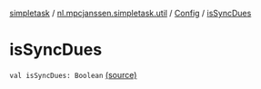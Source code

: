 [simpletask](../../index.md) / [nl.mpcjanssen.simpletask.util](../index.md) / [Config](index.md) / [isSyncDues](.)

# isSyncDues

`val isSyncDues: Boolean` [(source)](https://github.com/mpcjanssen/simpletask-android/blob/master/src/main/java/nl/mpcjanssen/simpletask/util/Config.kt#L31)